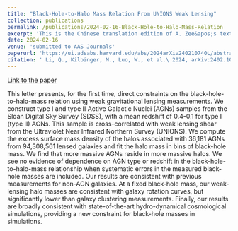 ```yaml
---
title: "Black-Hole-to-Halo Mass Relation From UNIONS Weak Lensing"
collection: publications
permalink: /publications/2024-02-16-Black-Hole-to-Halo-Mass-Relation
excerpt: 'This is the Chinese translation edition of A. Zee&apos;s textbook quantum field theory in a nutshell'
date: 2024-02-16
venue: 'submitted to AAS Journals'
paperurl: 'https://ui.adsabs.harvard.edu/abs/2024arXiv240210740L/abstract'
citation: ' Li, Q., Kilbinger, M., Luo, W., et al.\ 2024, arXiv:2402.10740. doi:10.48550/arXiv.2402.10740'
---
```


<a href='https://ui.adsabs.harvard.edu/abs/2024arXiv240210740L/abstract'>Link to the paper</a>


This letter presents, for the first time, direct constraints on the black-hole-to-halo-mass relation using weak gravitational lensing measurements. We construct type I and type II Active Galactic Nuclei (AGNs) samples from the Sloan Digital Sky Survey (SDSS), with a mean redshift of 0.4-0.1 for type I (type II) AGNs. This sample is cross-correlated with weak lensing shear from the Ultraviolet Near Infrared Northern Survey (UNIONS). We compute the excess surface mass density of the halos associated with 36,181 AGNs from 94,308,561 lensed galaxies and fit the halo mass in bins of black-hole mass. We find that more massive AGNs reside in more massive halos. We see no evidence of dependence on AGN type or redshift in the black-hole-to-halo-mass relationship when systematic errors in the measured black-hole masses are included. Our results are consistent with previous measurements for non-AGN galaxies. At a fixed black-hole mass, our weak-lensing halo masses are consistent with galaxy rotation curves, but significantly lower than galaxy clustering measurements. Finally, our results are broadly consistent with state-of-the-art hydro-dynamical cosmological simulations, providing a new constraint for black-hole masses in simulations.

<!-- Recommended citation: Chaoli Translation Collaboration (2022). "Chinese translation of A. Zee's Quantum Field Theory in a Nutshell"  <i>USTC press</i> -->